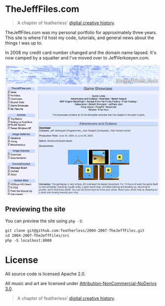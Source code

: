 # TheJeffFiles.com

> A chapter of featherless' [digital creative history](https://github.com/featherless/digital-creative-history).

TheJeffFiles.com was my personal portfolio for approximately three years. This site is where I'd host my code,
tutorials, and general news about the things I was up to.

In 2008 my credit card number changed and the domain name lapsed. It's now camped by a squatter and I've moved
over to JeffVerkoeyen.com.

![Concept](https://raw.githubusercontent.com/featherless/2004-2007-TheJeffFiles/master/gfx/2005-summer.png)

## Previewing the site

You can preview the site using `php -S`:

    git clone git@github.com:featherless/2004-2007-TheJeffFiles.git
    cd 2004-2007-TheJeffFiles/src
    php -S localhost:8000

# License

All source code is licensed Apache 2.0.

All music and art are licensed under [Attribution-NonCommercial-NoDerivs 3.0](https://creativecommons.org/licenses/by-nc-nd/3.0/us/).

> A chapter of featherless' [digital creative history](https://github.com/featherless/digital-creative-history).
